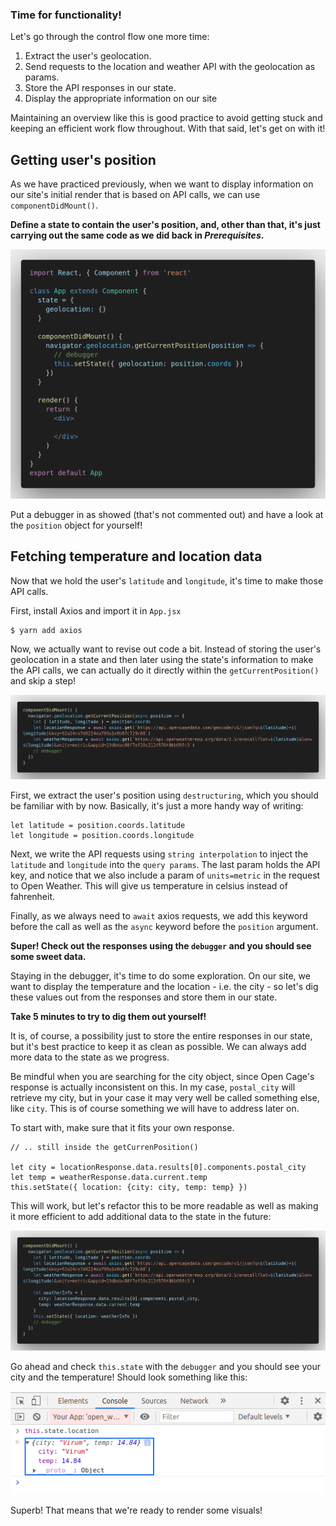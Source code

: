 ### Time for functionality!
Let's go through the control flow one more time:  
1. Extract the user's geolocation.
2. Send requests to the location and weather API with the geolocation as params.
3. Store the API responses in our state.
4. Display the appropriate information on our site

Maintaining an overview like this is good practice to avoid getting stuck and keeping an efficient work flow throughout. With that said, let's get on with it!

## Getting user's position
As we have practiced previously, when we want to display information on our site's initial render that is based on API calls, we can use `componentDidMount()`. 

**Define a state to contain the user's position, and, other than that, it's just carrying out the same code as we did back in *Prerequisites*.**

![](../../images/weather_app/geolocation_and_fetching_data_01.png)

Put a debugger in as showed (that's not commented out) and have a look at the `position` object for yourself!

## Fetching temperature and location data
Now that we hold the user's `latitude` and `longitude`, it's time to make those API calls.

First, install Axios and import it in `App.jsx`
```
$ yarn add axios
```

Now, we actually want to revise out code a bit. Instead of storing the user's geolocation in a state and then later using the state's information to make the API calls, we can actually do it directly within the `getCurrentPosition()` and skip a step!

![](../../images/weather_app/geolocation_and_fetching_data_02.png)

First, we extract the user's position using `destructuring`, which you should be familiar with by now. Basically, it's just a more handy way of writing:
```
let latitude = position.coords.latitude
let longitude = position.coords.longitude
```
Next, we write the API requests using `string interpolation` to inject the `latitude` and `longitude` into the `query params`. The last param holds the API key, and notice that we also include a param of `units=metric` in the request to Open Weather. This will give us temperature in celsius instead of fahrenheit. 

Finally, as we always need to `await` axios requests, we add this keyword before the call as well as the `async` keyword before the `position` argument.

**Super! Check out the responses using the `debugger` and you should see some sweet data.**

Staying in the debugger, it's time to do some exploration. On our site, we want to display the temperature and the location - i.e. the city - so let's dig these values out from the responses and store them in our state.

**Take 5 minutes to try to dig them out yourself!**

It is, of course, a possibility just to store the entire responses in our state, but it's best practice to keep it as clean as possible. We can always add more data to the state as we progress.

Be mindful when you are searching for the city object, since Open Cage's response is actually inconsistent on this. In my case, `postal_city` will retrieve my city, but in your case it may very well be called something else, like `city`. This is of course something we will have to address later on.

To start with, make sure that it fits your own response.
```
// .. still inside the getCurrenPosition()

let city = locationResponse.data.results[0].components.postal_city
let temp = weatherResponse.data.current.temp
this.setState({ location: {city: city, temp: temp} })
```

This will work, but let's refactor this to be more readable as well as making it more efficient to add additional data to the state in the future:

![](../../images/weather_app/geolocation_and_fetching_data_03.png)

Go ahead and check `this.state` with the `debugger` and you should see your city and the temperature! Should look something like this:

![](../../images/weather_app/geolocation_and_fetching_data_04.png)

Superb! That means that we're ready to render some visuals!